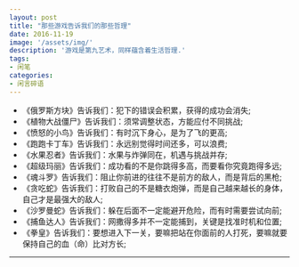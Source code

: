 ```yaml
---
layout: post
title: "那些游戏告诉我们的那些哲理"
date: 2016-11-19
image: '/assets/img/'
description: '游戏是第九艺术，同样蕴含着生活哲理.'
tags:
- 闲笔
categories:
- 闲言碎语
---
```


* 《俄罗斯方块》告诉我们：犯下的错误会积累，获得的成功会消失;
* 《植物大战僵尸》告诉我们：须常调整状态，方能应付不同挑战;
* 《愤怒的小鸟》告诉我们：有时沉下身心，是为了飞的更高;
* 《跑跑卡丁车》告诉我们：永远别觉得时间还多，可以浪费;
* 《水果忍者》告诉我们：水果与炸弹同在，机遇与挑战并存;
* 《超级玛丽》告诉我们：成功看的不是你跳得多高，而要看你究竟跑得多远;
* 《魂斗罗》告诉我们：阻止你前进的往往不是前方的敌人，而是背后的黑枪;
* 《贪吃蛇》告诉我们：打败自己的不是糖衣炮弹，而是自己越来越长的身体，自己才是最强大的敌人;
* 《沙罗曼蛇》告诉我们：躲在后面不一定能避开危险，而有时需要尝试向前;
* 《捕鱼达人》告诉我们：网撒得多并不一定能捕到，关键是找准时机和位置;
* 《拳皇》告诉我们：要想进入下一关，要嘛把站在你面前的人打死，要嘛就要保持自己的血（命）比对方长;

---

